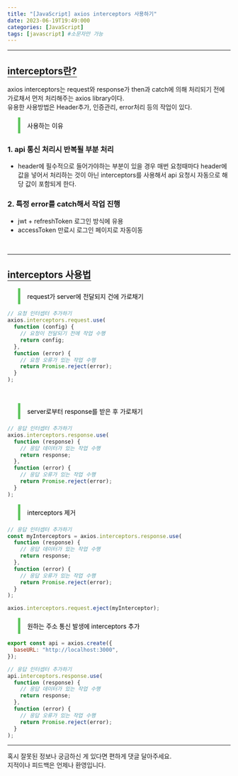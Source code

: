 ```yaml
---
title: "[JavaScript] axios interceptors 사용하기"
date: 2023-06-19T19:49:000
categories: [JavaScript]
tags: [javascript] #소문자만 가능
---
```


---

## <b style="border-bottom:2px solid gray" class="h2">interceptors란?</b>

axios interceptors는 request와 response가 then과 catch에 의해 처리되기 전에<br/> 가로채서 먼저
처리해주는 axios library이다.<br/> 유용한 사용방법은 Header추가, 인증관리, error처리 등의 작업이 있다.
<br/>

<blockquote style="color:black; padding: 0.5rem 1rem; border-left: 5px solid #5cc55b;">
사용하는 이유
</blockquote>

### <b>1. api 통신 처리시 반복될 부분 처리</b>

- header에 필수적으로 들어가야하는 부분이 있을 경우 매번 요청때마다 header에 값을 넣어서
  처리하는 것이 아닌 interceptors를 사용해서 api 요청시 자동으로 해당 값이 포함되게 한다.

### <b>2. 특정 error를 catch해서 작업 진행</b>

- jwt + refreshToken 로그인 방식에 유용
- accessToken 만료시 로그인 페이지로 자동이동

<br/>

---

## <b style="border-bottom:2px solid gray" class="h2">interceptors 사용법</b>

<blockquote style="color:black; padding: 0.5rem 1rem; border-left: 5px solid #5cc55b;">
request가 server에 전달되지 건에 가로채기
</blockquote>

```js
// 요청 인터셉터 추가하기
axios.interceptors.request.use(
  function (config) {
    // 요청이 전달되기 전에 작업 수행
    return config;
  },
  function (error) {
    // 요청 오류가 있는 작업 수행
    return Promise.reject(error);
  }
);
```

<br/>

<blockquote style="color:black; padding: 0.5rem 1rem; border-left: 5px solid #5cc55b;">
server로부터 response를 받은 후 가로채기
</blockquote>

```js
// 응답 인터셉터 추가하기
axios.interceptors.response.use(
  function (response) {
    // 응답 데이터가 있는 작업 수행
    return response;
  },
  function (error) {
    // 응답 오류가 있는 작업 수행
    return Promise.reject(error);
  }
);
```

<blockquote style="color:black; padding: 0.5rem 1rem; border-left: 5px solid #5cc55b;">
interceptors 제거
</blockquote>

```js
// 응답 인터셉터 추가하기
const myInterceptors = axios.interceptors.response.use(
  function (response) {
    // 응답 데이터가 있는 작업 수행
    return response;
  },
  function (error) {
    // 응답 오류가 있는 작업 수행
    return Promise.reject(error);
  }
);

axios.interceptors.request.eject(myInterceptor);
```

<blockquote style="color:black; padding: 0.5rem 1rem; border-left: 5px solid #5cc55b;">
원하는 주소 통신 발생에 interceptors 추가
</blockquote>

```js
export const api = axios.create({
  baseURL: "http://localhost:3000",
});

// 응답 인터셉터 추가하기
api.interceptors.response.use(
  function (response) {
    // 응답 데이터가 있는 작업 수행
    return response;
  },
  function (error) {
    // 응답 오류가 있는 작업 수행
    return Promise.reject(error);
  }
);
```

---

<P>혹시 잘못된 정보나 궁금하신 게 있다면 편하게 댓글 달아주세요.<br/>
지적이나 피드백은 언제나 환영입니다.</p>
